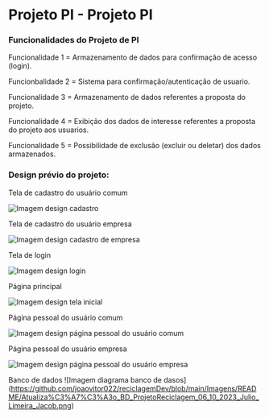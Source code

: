 # Projeto PI - Projeto PI

### Funcionalidades do Projeto de PI

Funcionalidade 1 = Armazenamento de dados para confirmação de acesso (login).

Funcionbalidade 2 = Sistema para confirmação/autenticação de usuario.

Funcionalidade 3 = Armazenamento de dados referentes a proposta do projeto.

Funcionalidade 4 = Exibição dos dados de interesse referentes a proposta do projeto aos usuarios.

Funcionalidade 5 = Possibilidade de exclusão (excluir ou deletar) dos dados armazenados.

### Design prévio do projeto:
Tela de cadastro do usuário comum

![Imagem design cadastro](https://github.com/joaovitor022/reciclagemDev/blob/main/Imagens/README/Cadastro.png)

Tela de cadastro do usuário empresa

![Imagem design cadastro de empresa](https://github.com/joaovitor022/reciclagemDev/blob/main/Imagens/README/Cadastro_Empresa.png)

Tela de login

![Imagem design login](https://github.com/joaovitor022/reciclagemDev/blob/main/Imagens/README/Login.png)

Página principal

![Imagem design tela inicial](https://github.com/joaovitor022/reciclagemDev/blob/main/Imagens/README/Tela_Inicial.png)

Página pessoal do usuário comum

![Imagem design página pessoal do usuário comum](https://github.com/joaovitor022/reciclagemDev/blob/main/Imagens/README/Pagina_Usuario.png)

Página pessoal do usuário empresa

![Imagem design página pessoal do usuário empresa](https://github.com/joaovitor022/reciclagemDev/blob/main/Imagens/README/Pagina_Empresa.png)


Banco de dados
![Imagem diagrama banco de dasos] (https://github.com/joaovitor022/reciclagemDev/blob/main/Imagens/README/Atualiza%C3%A7%C3%A3o_BD_ProjetoReciclagem_06_10_2023_Julio_Limeira_Jacob.png)